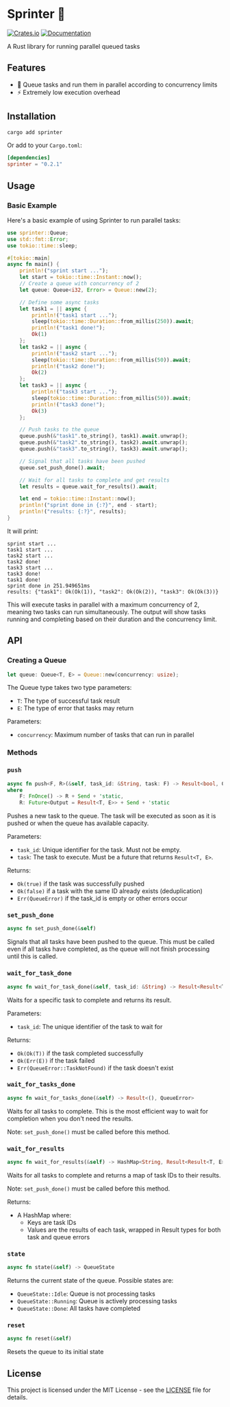 # Sprinter 👟

[![Crates.io](https://img.shields.io/crates/v/sprinter.svg)](https://crates.io/crates/sprinter)
[![Documentation](https://docs.rs/sprinter/badge.svg)](https://docs.rs/sprinter)

A Rust library for running parallel queued tasks

## Features

- 🔄 Queue tasks and run them in parallel according to concurrency limits
- ⚡ Extremely low execution overhead

## Installation

```bash
cargo add sprinter
```

Or add to your `Cargo.toml`:

```toml
[dependencies]
sprinter = "0.2.1"
```

## Usage

### Basic Example

Here's a basic example of using Sprinter to run parallel tasks:

```rust
use sprinter::Queue;
use std::fmt::Error;
use tokio::time::sleep;

#[tokio::main]
async fn main() {
    println!("sprint start ...");
    let start = tokio::time::Instant::now();
    // Create a queue with concurrency of 2
    let queue: Queue<i32, Error> = Queue::new(2);

    // Define some async tasks
    let task1 = || async {
        println!("task1 start ...");
        sleep(tokio::time::Duration::from_millis(250)).await;
        println!("task1 done!");
        Ok(1)
    };
    let task2 = || async {
        println!("task2 start ...");
        sleep(tokio::time::Duration::from_millis(50)).await;
        println!("task2 done!");
        Ok(2)
    };
    let task3 = || async {
        println!("task3 start ...");
        sleep(tokio::time::Duration::from_millis(50)).await;
        println!("task3 done!");
        Ok(3)
    };

    // Push tasks to the queue
    queue.push(&"task1".to_string(), task1).await.unwrap();
    queue.push(&"task2".to_string(), task2).await.unwrap();
    queue.push(&"task3".to_string(), task3).await.unwrap();

    // Signal that all tasks have been pushed
    queue.set_push_done().await;

    // Wait for all tasks to complete and get results
    let results = queue.wait_for_results().await;

    let end = tokio::time::Instant::now();
    println!("sprint done in {:?}", end - start);
    println!("results: {:?}", results);
}
```

It will print:

```
sprint start ...
task1 start ...
task2 start ...
task2 done!
task3 start ...
task3 done!
task1 done!
sprint done in 251.949651ms
results: {"task1": Ok(Ok(1)), "task2": Ok(Ok(2)), "task3": Ok(Ok(3))}
```

This will execute tasks in parallel with a maximum concurrency of 2, meaning two tasks can run simultaneously. The output will show tasks running and completing based on their duration and the concurrency limit.

## API

### Creating a Queue

```rust
let queue: Queue<T, E> = Queue::new(concurrency: usize);
```

The Queue type takes two type parameters:
- `T`: The type of successful task result
- `E`: The type of error that tasks may return

Parameters:
- `concurrency`: Maximum number of tasks that can run in parallel

### Methods

### `push`
```rust
async fn push<F, R>(&self, task_id: &String, task: F) -> Result<bool, QueueError>
where
    F: FnOnce() -> R + Send + 'static,
    R: Future<Output = Result<T, E>> + Send + 'static
```
Pushes a new task to the queue. The task will be executed as soon as it is pushed or when the queue has available capacity.

Parameters:
- `task_id`: Unique identifier for the task. Must not be empty.
- `task`: The task to execute. Must be a future that returns `Result<T, E>`.

Returns:
- `Ok(true)` if the task was successfully pushed
- `Ok(false)` if a task with the same ID already exists (deduplication)
- `Err(QueueError)` if the task_id is empty or other errors occur

### `set_push_done`
```rust
async fn set_push_done(&self)
```
Signals that all tasks have been pushed to the queue. This must be called even if all tasks have completed, as the queue will not finish processing until this is called.

### `wait_for_task_done`
```rust
async fn wait_for_task_done(&self, task_id: &String) -> Result<Result<T, E>, QueueError>
```
Waits for a specific task to complete and returns its result.

Parameters:
- `task_id`: The unique identifier of the task to wait for

Returns:
- `Ok(Ok(T))` if the task completed successfully
- `Ok(Err(E))` if the task failed
- `Err(QueueError::TaskNotFound)` if the task doesn't exist

### `wait_for_tasks_done`
```rust
async fn wait_for_tasks_done(&self) -> Result<(), QueueError>
```
Waits for all tasks to complete. This is the most efficient way to wait for completion when you don't need the results.

Note: `set_push_done()` must be called before this method.

### `wait_for_results`
```rust
async fn wait_for_results(&self) -> HashMap<String, Result<Result<T, E>, QueueError>>
```
Waits for all tasks to complete and returns a map of task IDs to their results.

Note: `set_push_done()` must be called before this method.

Returns:
- A HashMap where:
  - Keys are task IDs
  - Values are the results of each task, wrapped in Result types for both task and queue errors

### `state`
```rust
async fn state(&self) -> QueueState
```
Returns the current state of the queue. Possible states are:
- `QueueState::Idle`: Queue is not processing tasks
- `QueueState::Running`: Queue is actively processing tasks
- `QueueState::Done`: All tasks have completed

### `reset`
```rust
async fn reset(&self)
```
Resets the queue to its initial state

## License

This project is licensed under the MIT License - see the [LICENSE](LICENSE) file for details.
